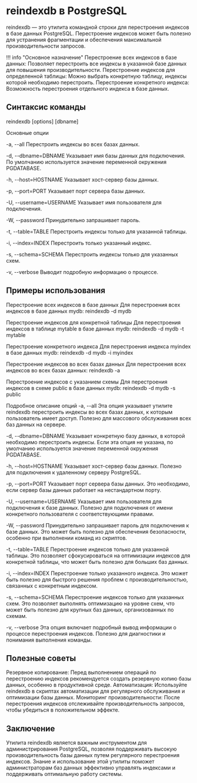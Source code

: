 # reindexdb в PostgreSQL
reindexdb — это утилита командной строки для перестроения индексов в базе данных PostgreSQL. Перестроение индексов может быть полезно для устранения фрагментации и обеспечения максимальной производительности запросов.

!!! info "Основное назначение"
    Перестроение всех индексов в базе данных: Позволяет перестроить все индексы в указанной базе     данных для повышения производительности.
    Перестроение индексов для определенной таблицы: Можно выбрать конкретную таблицу, индексы которой     необходимо перестроить.
    Перестроение конкретного индекса: Возможность перестроения отдельного индекса в базе данных.

## Синтаксис команды
reindexdb [options] [dbname]

Основные опции

-a, --all
Перестроить индексы во всех базах данных.

-d, --dbname=DBNAME
Указывает имя базы данных для подключения. По умолчанию используется значение переменной окружения PGDATABASE.

-h, --host=HOSTNAME
Указывает хост-сервер базы данных.

-p, --port=PORT
Указывает порт сервера базы данных.

-U, --username=USERNAME
Указывает имя пользователя для подключения.

-W, --password
Принудительно запрашивает пароль.

-t, --table=TABLE
Перестроить индексы только для указанной таблицы.

-i, --index=INDEX
Перестроить только указанный индекс.

-s, --schema=SCHEMA
Перестроить индексы только для указанных схем.

-v, --verbose
Выводит подробную информацию о процессе.

## Примеры использования
Перестроение всех индексов в базе данных
Для перестроения всех индексов в базе данных mydb:
reindexdb -d mydb

Перестроение индексов для конкретной таблицы
Для перестроения индексов в таблице mytable в базе данных mydb:
reindexdb -d mydb -t mytable

Перестроение конкретного индекса
Для перестроения индекса myindex в базе данных mydb:
reindexdb -d mydb -i myindex

Перестроение индексов во всех базах данных
Для перестроения всех индексов во всех базах данных:
reindexdb -a

Перестроение индексов с указанием схемы
Для перестроения индексов в схеме public в базе данных mydb:
reindexdb -d mydb -s public

Подробное описание опций
-a, --all
Эта опция указывает утилите reindexdb перестроить индексы во всех базах данных, к которым пользователь имеет доступ. Полезно для массового обслуживания всех баз данных на сервере.

-d, --dbname=DBNAME
Указывает конкретную базу данных, в которой необходимо перестроить индексы. Если эта опция не указана, по умолчанию используется значение переменной окружения PGDATABASE.

-h, --host=HOSTNAME
Указывает хост-сервер базы данных. Полезно для подключения к удаленному серверу PostgreSQL.

-p, --port=PORT
Указывает порт сервера базы данных. Это необходимо, если сервер базы данных работает на нестандартном порту.

-U, --username=USERNAME
Указывает имя пользователя для подключения к базе данных. Полезно для подключения от имени конкретного пользователя с соответствующими правами.

-W, --password
Принудительно запрашивает пароль для подключения к базе данных. Это может быть полезно для обеспечения безопасности, особенно при выполнении команд из скриптов.

-t, --table=TABLE
Перестроение индексов только для указанной таблицы. Это позволяет сфокусироваться на оптимизации индексов для конкретной таблицы, что может быть полезно для больших баз данных.

-i, --index=INDEX
Перестроение только указанного индекса. Это может быть полезно для быстрого решения проблем с производительностью, связанных с конкретным индексом.

-s, --schema=SCHEMA
Перестроение индексов только для указанных схем. Это позволяет выполнять оптимизацию на уровне схем, что может быть полезно для крупных баз данных, организованных по схемам.

-v, --verbose
Эта опция включает подробный вывод информации о процессе перестроения индексов. Полезно для диагностики и понимания выполнения команды.

## Полезные советы
Резервное копирование: Перед выполнением операций по перестроению индексов рекомендуется создать резервную копию базы данных, особенно в продуктивной среде.
Автоматизация: Используйте reindexdb в скриптах автоматизации для регулярного обслуживания и оптимизации базы данных.
Мониторинг производительности: После перестроения индексов отслеживайте производительность запросов, чтобы убедиться в положительном эффекте.

## Заключение
Утилита reindexdb является важным инструментом для администрирования PostgreSQL, позволяя поддерживать высокую производительность базы данных путем регулярного перестроения индексов. Знание и использование этой утилиты поможет администраторам баз данных эффективно управлять индексами и поддерживать оптимальную работу системы.